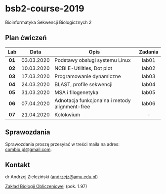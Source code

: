 # bsb2-course-2019
Bioinformatyka Sekwencji Biologicznych 2

## Plan ćwiczeń

| Lab | Data | Opis | Zadania |
| :---: | --- | --- | :---: |
| **01** | 03.03.2020 | Podstawy obsługi systemu Linux | lab01  |
| **02**    | 10.03.2020 | NCBI E-Utilities, Dot plot | lab02 |
| **03**    | 17.03.2020 | Programowanie dynamiczne | lab03 |
| **04**    | 24.03.2020 | BLAST, profile sekwencji | lab04 |
| **05**    | 31.03.2020 | MSA i filogenetyka | lab05 |
| **06**    | 07.04.2020 | Adnotacja funkcjonalna i metody alignment-free | lab06 |
| **07**    | 21.04.2020 | Kolokwium | -  |


## Sprawozdania

Sprawozdania proszę przesyłać w treści maila na adres: combio.pl@gmail.com.


## Kontakt

dr Andrzej Zieleziński (andrzejz@amu.edu.pl)

[Zakład Biologii Obliczeniowej](http://www.combio.pl) (pok. 1.97)
